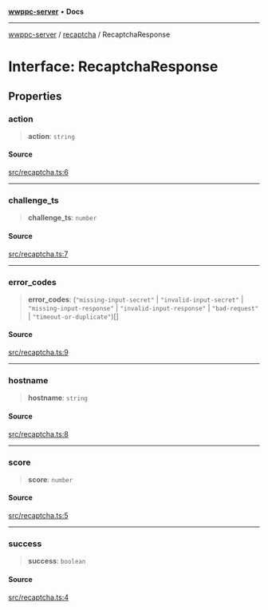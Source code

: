 [**wwppc-server**](../../README.md) • **Docs**

***

[wwppc-server](../../modules.md) / [recaptcha](../README.md) / RecaptchaResponse

# Interface: RecaptchaResponse

## Properties

### action

> **action**: `string`

#### Source

[src/recaptcha.ts:6](https://github.com/WWPPC/WWPPC-server/blob/d36edcf5b3e9dc61bf375adab6f0ce8e98344d21/src/recaptcha.ts#L6)

***

### challenge\_ts

> **challenge\_ts**: `number`

#### Source

[src/recaptcha.ts:7](https://github.com/WWPPC/WWPPC-server/blob/d36edcf5b3e9dc61bf375adab6f0ce8e98344d21/src/recaptcha.ts#L7)

***

### error\_codes

> **error\_codes**: (`"missing-input-secret"` \| `"invalid-input-secret"` \| `"missing-input-response"` \| `"invalid-input-response"` \| `"bad-request"` \| `"timeout-or-duplicate"`)[]

#### Source

[src/recaptcha.ts:9](https://github.com/WWPPC/WWPPC-server/blob/d36edcf5b3e9dc61bf375adab6f0ce8e98344d21/src/recaptcha.ts#L9)

***

### hostname

> **hostname**: `string`

#### Source

[src/recaptcha.ts:8](https://github.com/WWPPC/WWPPC-server/blob/d36edcf5b3e9dc61bf375adab6f0ce8e98344d21/src/recaptcha.ts#L8)

***

### score

> **score**: `number`

#### Source

[src/recaptcha.ts:5](https://github.com/WWPPC/WWPPC-server/blob/d36edcf5b3e9dc61bf375adab6f0ce8e98344d21/src/recaptcha.ts#L5)

***

### success

> **success**: `boolean`

#### Source

[src/recaptcha.ts:4](https://github.com/WWPPC/WWPPC-server/blob/d36edcf5b3e9dc61bf375adab6f0ce8e98344d21/src/recaptcha.ts#L4)
